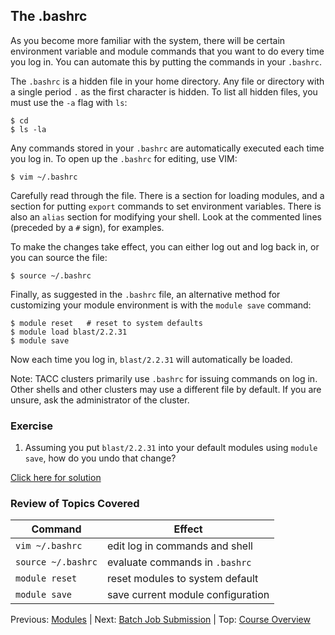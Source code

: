 ## The .bashrc

As you become more familiar with the system, there will be certain environment variable and module commands that you want to do every time you log in. You can automate this by putting the commands in your `.bashrc`.

The `.bashrc` is a hidden file in your home directory. Any file or directory with a single period `.` as the first character is hidden. To list all hidden files, you must use the `-a` flag with `ls`:
```
$ cd
$ ls -la
```

Any commands stored in your `.bashrc` are automatically executed each time you log in. To open up the `.bashrc` for editing, use VIM:
```
$ vim ~/.bashrc
```

Carefully read through the file. There is a section for loading modules, and a section for putting `export` commands to set environment variables. There is also an `alias` section for modifying your shell. Look at the commented lines (preceded by a `#` sign), for examples.


To make the changes take effect, you can either log out and log back in, or you can source the file:
```
$ source ~/.bashrc
```

Finally, as suggested in the `.bashrc` file, an alternative method for customizing your module environment is with the `module save` command:
```
$ module reset   # reset to system defaults
$ module load blast/2.2.31
$ module save
```

Now each time you log in, `blast/2.2.31` will automatically be loaded.


Note: TACC clusters primarily use `.bashrc` for issuing commands on log in. Other shells and other clusters may use a different file by default. If you are unsure, ask the administrator of the cluster.

### Exercise

1. Assuming you put `blast/2.2.31` into your default modules using `module save`, how do you undo that change?

[Click here for solution](intro_to_hpc_04_solution.md)

### Review of Topics Covered

| Command             | Effect     |
|---------------------|------------|
| `vim ~/.bashrc`     | edit log in commands and shell |
| `source ~/.bashrc`  | evaluate commands in `.bashrc` |
| `module reset`      | reset modules to system default |
| `module save`       | save current module configuration |


Previous: [Modules](intro_to_hpc_03.md) | Next: [Batch Job Submission](intro_to_hpc_05.md) | Top: [Course Overview](../README.md)


